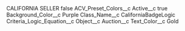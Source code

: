 <?xml version="1.0" encoding="UTF-8"?>
<CustomMetadata xmlns="http://soap.sforce.com/2006/04/metadata" xmlns:xsi="http://www.w3.org/2001/XMLSchema-instance" xmlns:xsd="http://www.w3.org/2001/XMLSchema">
    <label>CALIFORNIA SELLER</label>
    <protected>false</protected>
    <values>
        <field>ACV_Preset_Colors__c</field>
        <value xsi:nil="true"/>
    </values>
    <values>
        <field>Active__c</field>
        <value xsi:type="xsd:boolean">true</value>
    </values>
    <values>
        <field>Background_Color__c</field>
        <value xsi:type="xsd:string">Purple</value>
    </values>
    <values>
        <field>Class_Name__c</field>
        <value xsi:type="xsd:string">CaliforniaBadgeLogic</value>
    </values>
    <values>
        <field>Criteria_Logic_Equation__c</field>
        <value xsi:nil="true"/>
    </values>
    <values>
        <field>Object__c</field>
        <value xsi:type="xsd:string">Auction__c</value>
    </values>
    <values>
        <field>Text_Color__c</field>
        <value xsi:type="xsd:string">Gold</value>
    </values>
</CustomMetadata>
